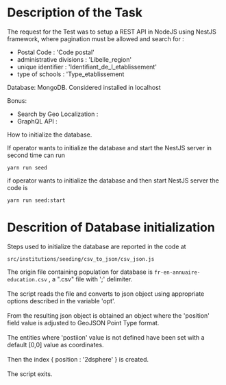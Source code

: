 # Description of the Task

The request for the Test was to setup a REST API in NodeJS using NestJS framework, where pagination must be allowed and search for :

- Postal Code : 'Code postal'
- administrative divisions : 'Libelle_region'  
- unique identifier : 'Identifiant_de_l_etablissement'
- type of schools : 'Type_etablissement

Database:
MongoDB. Considered installed in localhost

Bonus:
- Search by Geo Localization : 
- GraphQL API : 

How to initialize the database.

If operator wants to initialize the database and start the NestJS server in second time can run 

<code>yarn run seed</code>

if operator wants to initialize the database and then start NestJS server the code is

<code>yarn run seed:start</code>

# Descrition of Database initialization

Steps used to initialize the database are reported in the code at 

<code>src/institutions/seeding/csv_to_json/csv_json.js</code>

The origin file containing population for database is <code>fr-en-annuaire-education.csv</code> , a ".csv" file with ';' delimiter. <br><br>
The script reads the file and converts to json object using appropriate options described in the variable 'opt'. <br><br>
From the resulting json object is obtained an object where the 'position' field value is adjusted to GeoJSON Point Type format.<br><br>
The entities where 'postiion' value is not defined have been set with a default [0,0] value as coordinates.<br><br>
Then the index { position : '2dsphere' } is created.<br><br>
The script exits.

